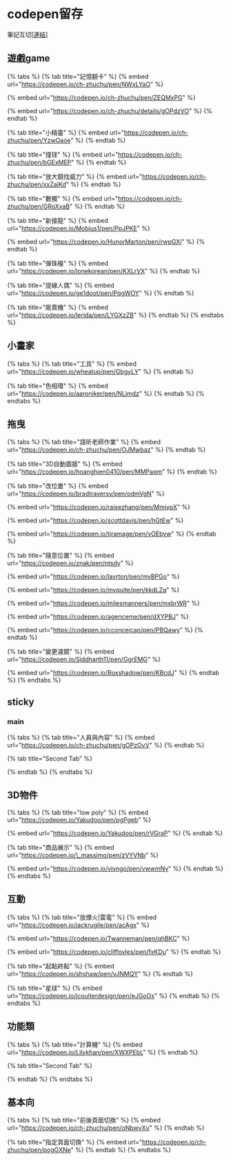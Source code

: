 # codepen留存

筆記互切\[[連結](https://app.gitbook.com/@memoru86/s/-1/~/drafts/-MCugBVWk13ZWGQ2vMtO/codepen-liu-cun)\]

## 遊戲game

{% tabs %}
{% tab title="記憶翻卡" %}
{% embed url="https://codepen.io/ch-zhuchu/pen/NWxLYaO" %}

{% embed url="https://codepen.io/ch-zhuchu/pen/ZEQMxPG" %}

{% embed url="https://codepen.io/ch-zhuchu/details/gOPdzVO" %}
{% endtab %}

{% tab title="小精靈" %}
{% embed url="https://codepen.io/ch-zhuchu/pen/YzwOaoe" %}
{% endtab %}

{% tab title="撞球" %}
{% embed url="https://codepen.io/ch-zhuchu/pen/bGExMEP" %}
{% endtab %}

{% tab title="放大鏡找威力" %}
{% embed url="https://codepen.io/ch-zhuchu/pen/xxZajKd" %}
{% endtab %}

{% tab title="數獨" %}
{% embed url="https://codepen.io/ch-zhuchu/pen/GRoXxaB" %}
{% endtab %}

{% tab title="新接龍" %}
{% embed url="https://codepen.io/Mobius1/pen/PpJPKE" %}

{% embed url="https://codepen.io/HunorMarton/pen/rwpGXj" %}
{% endtab %}

{% tab title="彈珠檯" %}
{% embed url="https://codepen.io/lonekorean/pen/KXLrVX" %}
{% endtab %}

{% tab title="提線人偶" %}
{% embed url="https://codepen.io/ge1doot/pen/PqgWOY" %}
{% endtab %}

{% tab title="販賣機" %}
{% embed url="https://codepen.io/lerida/pen/LYGXzZB" %}
{% endtab %}
{% endtabs %}

## 小畫家

{% tabs %}
{% tab title="工具" %}
{% embed url="https://codepen.io/wheatup/pen/GbgyLY" %}
{% endtab %}

{% tab title="色相環" %}
{% embed url="https://codepen.io/aaroniker/pen/NLjmdz" %}
{% endtab %}
{% endtabs %}

## 拖曳

{% tabs %}
{% tab title="語昕老師作業" %}
{% embed url="https://codepen.io/ch-zhuchu/pen/OJMwbaz" %}
{% endtab %}

{% tab title="3D自動圖牆" %}
{% embed url="https://codepen.io/hoanghien0410/pen/MMPaqm" %}
{% endtab %}

{% tab title="改位置" %}
{% embed url="https://codepen.io/bradtraversy/pen/odmVgN" %}

{% embed url="https://codepen.io/raisezhang/pen/MmjypX" %}

{% embed url="https://codepen.io/scottdavis/pen/hGtEw" %}

{% embed url="https://codepen.io/tjramage/pen/yOEbyw" %}
{% endtab %}

{% tab title="隨意位置" %}
{% embed url="https://codepen.io/znak/pen/ntsdy" %}

{% embed url="https://codepen.io/lavrton/pen/myBPGo" %}

{% embed url="https://codepen.io/myquite/pen/kkdLZq" %}

{% embed url="https://codepen.io/milesmanners/pen/mxbrWR" %}

{% embed url="https://codepen.io/agenceme/pen/dXYPBJ" %}

{% embed url="https://codepen.io/cconceicao/pen/PBQawy" %}
{% endtab %}

{% tab title="變更濾鏡" %}
{% embed url="https://codepen.io/Siddharth11/pen/GgrEMG" %}

{% embed url="https://codepen.io/Boxshadow/pen/KBcdJ" %}
{% endtab %}
{% endtabs %}





## sticky

### main

{% tabs %}
{% tab title="人員與內容" %}
{% embed url="https://codepen.io/ch-zhuchu/pen/gOPzOvV" %}
{% endtab %}

{% tab title="Second Tab" %}

{% endtab %}
{% endtabs %}

## 3D物件

{% tabs %}
{% tab title="low poly" %}
{% embed url="https://codepen.io/Yakudoo/pen/pgPgeb" %}

{% embed url="https://codepen.io/Yakudoo/pen/rVGraP" %}
{% endtab %}

{% tab title="商品展示" %}
{% embed url="https://codepen.io/\_massimo/pen/zVYVNb" %}

{% embed url="https://codepen.io/vivngo/pen/vwwmNy" %}
{% endtab %}
{% endtabs %}



## 互動

{% tabs %}
{% tab title="放煙火\|雷電" %}
{% embed url="https://codepen.io/jackrugile/pen/acAgx" %}

{% embed url="https://codepen.io/Twanneman/pen/qhBKC" %}

{% embed url="https://codepen.io/cliffpyles/pen/fxKDu" %}
{% endtab %}

{% tab title="起點終點" %}
{% embed url="https://codepen.io/shshaw/pen/vJNMQY" %}
{% endtab %}

{% tab title="星球" %}
{% embed url="https://codepen.io/jcoulterdesign/pen/eJGoOx" %}
{% endtab %}
{% endtabs %}

## 功能類

{% tabs %}
{% tab title="計算機" %}
{% embed url="https://codepen.io/Lilykhan/pen/XWXPEbL" %}
{% endtab %}

{% tab title="Second Tab" %}

{% endtab %}
{% endtabs %}

## 基本向

{% tabs %}
{% tab title="前後頁面切換" %}
{% embed url="https://codepen.io/ch-zhuchu/pen/oNbwvXv" %}
{% endtab %}

{% tab title="指定頁面切換" %}
{% embed url="https://codepen.io/ch-zhuchu/pen/pogGXNe" %}
{% endtab %}
{% endtabs %}


